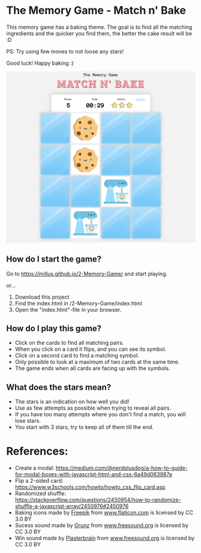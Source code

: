 # The Memory Game - Match n' Bake

This memory game has a baking theme.
The goal is to find all the matching ingredients and the quicker you find them, 
the better the cake result will be :D 

PS: Try using few moves to not loose any stars!

Good luck! Happy baking :)

![memory game screenshot finding 2 pairs](https://github.com/millus/2-Memory-Game/blob/master/Screenshot-MemoryGame.png)

## How do I start the game?

Go to https://millus.github.io/2-Memory-Game/ and start playing.

or...

1. Download this project
2. Find the index.html in <your-path-to>/2-Memory-Game/index.html
3. Open the "index.html"-file in your browser.

## How do I play this game?
- Click on the cards to find all matching pairs.
- When you click on a card it flips, and you can see its symbol.
- Click on a second card to find a matching symbol.
- Only possible to look at a maximum of two cards at the same time.
- The game ends when all cards are facing up with the symbols.

## What does the stars mean?
- The stars is an indication on how well you did!
- Use as few attempts as possible when trying to reveal all pairs.
- If you have too many attempts where you don't find a match, you will lose stars.
- You start with 3 stars, try to keep all of them till the end.

# References:
- Create a modal: https://medium.com/@nerdplusdog/a-how-to-guide-for-modal-boxes-with-javascript-html-and-css-6a49d063987e 
- Flip a 2-sided card: https://www.w3schools.com/howto/howto_css_flip_card.asp
- Randomized shuffle: https://stackoverflow.com/questions/2450954/how-to-randomize-shuffle-a-javascript-array/2450976#2450976
- Baking icons made by [Freepik](https://www.flaticon.com/authors/freepik) from www.flaticon.com is licensed by CC 3.0 BY
- Sucess sound made by [Grunz](https://freesound.org/people/grunz/) from www.freesound.org is licensed by CC 3.0 BY
- Win sound made by [Plasterbrain](https://freesound.org/people/plasterbrain) from www.freesound.org is licensed by CC 3.0 BY

